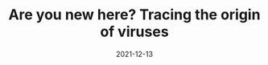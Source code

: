 ---
title: "Are you new here? Tracing the origin of viruses"
date: 2021-12-13
image: /assets/images/news/16_Areyounewhere_tracing_the_originof_virusesdec_13_2021.png
summary: >
  V.I.I. collaboration explores whether some viruses arise de novo with Moore Foundation support; overview article from SDSU.
links:
  primary: https://newscenter.sdsu.edu/sdsu_newscenter/news_story.aspx?sid=78624
---